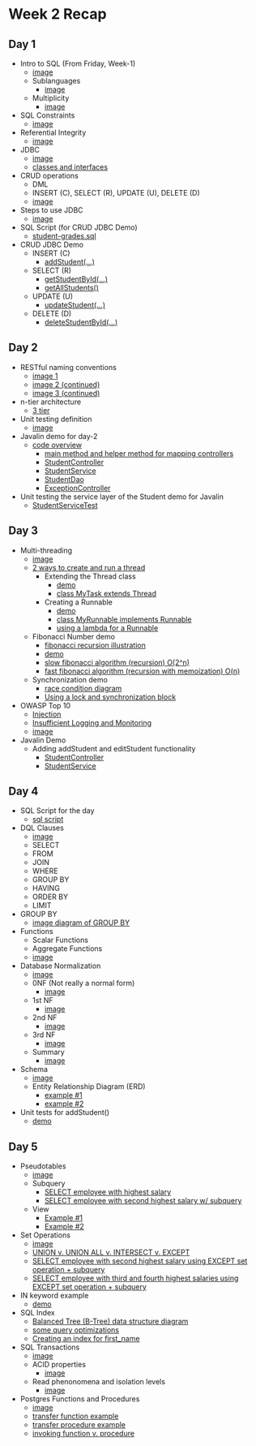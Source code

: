 # Week 2 Recap

## Day 1
- Intro to SQL (From Friday, Week-1)
    - [image](./images/sql.JPG)
    - Sublanguages
        - [image](./images/sql-sublanguages.JPG)
    - Multiplicity
        - [image](./images/multiplicity.JPG)
- SQL Constraints
    - [image](./images/sql-constraints.JPG)
- Referential Integrity
    - [image](./images/referential-integrity.JPG)
- JDBC
    - [image](./images/jdbc-notes.JPG)
    - [classes and interfaces](./images/jdbc-classes-and-interfaces.JPG)
- CRUD operations
    - DML
    - INSERT (C), SELECT (R), UPDATE (U), DELETE (D)
    - [image](./images/crud-dml.JPG)
- Steps to use JDBC
    - [image](./images/steps-to-use-jdbc.JPG)
- SQL Script (for CRUD JDBC Demo)
    - [student-grades.sql](https://github.com/java-gcp-220228/training/blob/main/week-2/day-1/student-grades.sql)
- CRUD JDBC Demo
    - INSERT (C)
        - [addStudent(...)](https://github.com/java-gcp-220228/training/blob/main/week-2/day-1/crud-demo/src/main/java/com/revature/dao/StudentDao.java#L20-L38)
    - SELECT (R)
        - [getStudentById(...)](https://github.com/java-gcp-220228/training/blob/main/week-2/day-1/crud-demo/src/main/java/com/revature/dao/StudentDao.java#L41-L68)
        - [getAllStudents()](https://github.com/java-gcp-220228/training/blob/main/week-2/day-1/crud-demo/src/main/java/com/revature/dao/StudentDao.java#L70-L91)
    - UPDATE (U)
        - [updateStudent(...)](https://github.com/java-gcp-220228/training/blob/main/week-2/day-1/crud-demo/src/main/java/com/revature/dao/StudentDao.java#L94-L113)
    - DELETE (D)
        - [deleteStudentById(...)](https://github.com/java-gcp-220228/training/blob/main/week-2/day-1/crud-demo/src/main/java/com/revature/dao/StudentDao.java#L117-L133)

## Day 2
- RESTful naming conventions
    - [image 1](./images/restful-naming-conventions-1.JPG)
    - [image 2 (continued)](./images/restful-naming-conventions-2.JPG)
    - [image 3 (continued)](./images/restful-naming-conventions-3.JPG)
- n-tier architecture
    - [3 tier](./images/3-tier-architecture.JPG)
- Unit testing definition
    - [image](./images/unit-testing.JPG)
- Javalin demo for day-2
    - [code overview](https://github.com/java-gcp-220228/training/tree/main/week-2/day-2/javalin-demo/src/main/java/com/revature)
        - [main method and helper method for mapping controllers](https://github.com/java-gcp-220228/training/blob/main/week-2/day-2/javalin-demo/src/main/java/com/revature/main/Driver.java#L11-L23)
        - [StudentController](https://github.com/java-gcp-220228/training/blob/main/week-2/day-2/javalin-demo/src/main/java/com/revature/controller/StudentController.java#L11-L40)
        - [StudentService](https://github.com/java-gcp-220228/training/blob/main/week-2/day-2/javalin-demo/src/main/java/com/revature/service/StudentService.java#L10-L45)
        - [StudentDao](https://github.com/java-gcp-220228/training/blob/main/week-2/day-2/javalin-demo/src/main/java/com/revature/dao/StudentDao.java)
        - [ExceptionController](https://github.com/java-gcp-220228/training/blob/main/week-2/day-2/javalin-demo/src/main/java/com/revature/controller/ExceptionController.java#L11-L29)
- Unit testing the service layer of the Student demo for Javalin
    - [StudentServiceTest](https://github.com/java-gcp-220228/training/blob/main/week-2/day-2/javalin-demo/src/test/java/com/revature/service/StudentServiceTest.java)

## Day 3
- Multi-threading
    - [image](./images/multi-threading.JPG)
    - [2 ways to create and run a thread](https://github.com/java-gcp-220228/training/blob/main/week-2/day-3/multi-threading-intro/src/com/revature/main/Driver.java#L7-L10)
        - Extending the Thread class
            - [demo](https://github.com/java-gcp-220228/training/blob/main/week-2/day-3/multi-threading-intro/src/com/revature/main/Driver.java#L12-L14)
            - [class MyTask extends Thread](https://github.com/java-gcp-220228/training/blob/main/week-2/day-3/multi-threading-intro/src/com/revature/main/MyTask.java#L3-L14)
        - Creating a Runnable
            - [demo](https://github.com/java-gcp-220228/training/blob/main/week-2/day-3/multi-threading-intro/src/com/revature/main/Driver.java#L16-L19)
            - [class MyRunnable implements Runnable](https://github.com/java-gcp-220228/training/blob/main/week-2/day-3/multi-threading-intro/src/com/revature/main/MyRunnable.java#L3-L15)
            - [using a lambda for a Runnable](https://github.com/java-gcp-220228/training/blob/main/week-2/day-3/multi-threading-intro/src/com/revature/main/Driver.java#L21-L27)
    - Fibonacci Number demo
        - [fibonacci recursion illustration](./images/fibonacci-recursion.JPG)
        - [demo](https://github.com/java-gcp-220228/training/blob/main/week-2/day-3/fibonacci-number-multithreading/src/com/revature/main/Driver.java#L7-L36)
        - [slow fibonacci algorithm (recursion) O(2^n)](https://github.com/java-gcp-220228/training/blob/main/week-2/day-3/fibonacci-number-multithreading/src/com/revature/main/NumberUtility.java#L7-L14)
        - [fast fibonacci algorithm (recursion with memoization) O(n)](https://github.com/java-gcp-220228/training/blob/main/week-2/day-3/fibonacci-number-multithreading/src/com/revature/main/NumberUtility.java#L16-L31)
    - Synchronization demo
        - [race condition diagram](./images/race-condition.JPG)
        - [Using a lock and synchronization block](https://github.com/java-gcp-220228/training/blob/main/week-2/day-3/synchronization-demo/src/com/revature/main/Counter.java#L7-L32)
- OWASP Top 10
    - [Injection](https://owasp.org/www-project-top-ten/2017/A1_2017-Injection)
    - [Insufficient Logging and Monitoring](https://owasp.org/www-project-top-ten/2017/A10_2017-Insufficient_Logging%2526Monitoring)
    - [image](./images/owasp-sql-injection-insufficient-logging.JPG)
- Javalin Demo
    - Adding addStudent and editStudent functionality
        - [StudentController](https://github.com/java-gcp-220228/training/blob/main/week-2/day-3/javalin-demo/src/main/java/com/revature/controller/StudentController.java#L35-L51)
        - [StudentService](https://github.com/java-gcp-220228/training/blob/main/week-2/day-3/javalin-demo/src/main/java/com/revature/service/StudentService.java#L50-L95)

## Day 4

- SQL Script for the day
    - [sql script](https://github.com/java-gcp-220228/training/blob/main/week-2/day-4/dql-and-normalization-demo-script.sql)
- DQL Clauses
    - [image](./images/dql-clauses.JPG)
    - SELECT
    - FROM
    - JOIN
    - WHERE
    - GROUP BY
    - HAVING
    - ORDER BY
    - LIMIT
- GROUP BY
    - [image diagram of GROUP BY](./images/group-by.JPG)
- Functions
    - Scalar Functions
    - Aggregate Functions
    - [image](./images/functions.JPG)
- Database Normalization
    - [image](./images/normalization.JPG)
    - 0NF (Not really a normal form)
        - [image](./images/0nf.JPG)
    - 1st NF
        - [image](./images/1nf.JPG)
    - 2nd NF
        - [image](./images/2nf.JPG)
    - 3rd NF
        - [image](./images/3nf.JPG)
    - Summary
        - [image](./images/nf-summary.JPG)
- Schema
    - [image](./images/schema.JPG)
    - Entity Relationship Diagram (ERD)
        - [example #1](./images/erd-1.JPG)
        - [example #2](./images/erd-2.JPG)
- Unit tests for addStudent()
    - [demo](https://github.com/java-gcp-220228/training/blob/main/week-2/day-4/javalin-demo/src/test/java/com/revature/service/StudentServiceTest.java#L121-L201)

## Day 5
- Pseudotables
    - [image](./images/pseudotables.JPG)
    - Subquery
        - [SELECT employee with highest salary](https://github.com/java-gcp-220228/training/blob/main/week-2/day-5/sql-script.sql#L42-L48)
        - [SELECT employee with second highest salary w/ subquery](https://github.com/java-gcp-220228/training/blob/main/week-2/day-5/sql-script.sql#L50-L58)
    - View
        - [Example #1](https://github.com/java-gcp-220228/training/blob/main/week-2/day-5/sql-script.sql#L125-L133)
        - [Example #2](https://github.com/java-gcp-220228/training/blob/main/week-2/day-5/sql-script.sql#L136-L145)
- Set Operations
    - [image](./images/set-operations.JPG)
    - [UNION v. UNION ALL v. INTERSECT v. EXCEPT](./images/set-operations-comparisons.JPG)
    - [SELECT employee with second highest salary using EXCEPT set operation + subquery](https://github.com/java-gcp-220228/training/blob/main/week-2/day-5/sql-script.sql#L79-L94)
    - [SELECT employee with third and fourth highest salaries using EXCEPT set operation + subquery](https://github.com/java-gcp-220228/training/blob/main/week-2/day-5/sql-script.sql#L96-L111)
- IN keyword example
    - [demo](https://github.com/java-gcp-220228/training/blob/main/week-2/day-5/sql-script.sql#L115-L122)
- SQL Index
    - [Balanced Tree (B-Tree) data structure diagram](./images/b-tree.JPG)
    - [some query optimizations](./images/query-optimization.JPG)
    - [Creating an index for first_name](https://github.com/java-gcp-220228/training/blob/main/week-2/day-5/sql-script.sql#L173-L176)
- SQL Transactions
    - [image](./images/sql-transactions.JPG)
    - ACID properties
        - [image](./images/acid-properties.JPG)
    - Read phenonomena and isolation levels
        - [image](./images/read-phenomena-isolation-levels.JPG)
- Postgres Functions and Procedures
    - [image](./images/functions-and-procedures.JPG)
    - [transfer function example](https://github.com/java-gcp-220228/training/blob/main/week-2/day-5/sql-script.sql#L204-L229)
    - [transfer procedure example](https://github.com/java-gcp-220228/training/blob/main/week-2/day-5/sql-script.sql#L232-L255)
    - [invoking function v. procedure](https://github.com/java-gcp-220228/training/blob/main/week-2/day-5/sql-script.sql#L258-L259)
